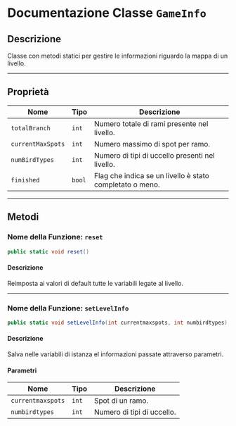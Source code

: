 # Documentazione Classe `GameInfo`

## **Descrizione**

Classe con metodi statici per gestire le informazioni riguardo la mappa di un livello.

---

## **Proprietà**

| Nome               | Tipo     | Descrizione                                 |
| ------------------ | -------- | ------------------------------------------- |
| `totalBranch`  | `int` | Numero totale di rami presente nel livello. |
| `currentMaxSpots`           | `int`    | Numero massimo di spot per ramo.                |
| `numBirdTypes`    | `int`   | Numero di tipi di uccello presenti nel livello.    |
| `finished`    | `bool`   | Flag che indica se un livello è stato completato o meno.    |

---

## **Metodi**

### Nome della Funzione: `reset`

```csharp
public static void reset()
```

#### **Descrizione**

Reimposta ai valori di default tutte le variabili legate al livello.

---

### Nome della Funzione: `setLevelInfo`

```csharp
public static void setLevelInfo(int currentmaxspots, int numbirdtypes)
```

#### **Descrizione**

Salva nelle variabili di istanza el informazioni passate attraverso parametri.

#### **Parametri**

| Nome      | Tipo    | Descrizione                     |
| --------- | ------- | ------------------------------- |
| `currentmaxspots` | `int` | Spot di un ramo. |
| `numbirdtypes` | `int` | Numero di tipi di uccello. |